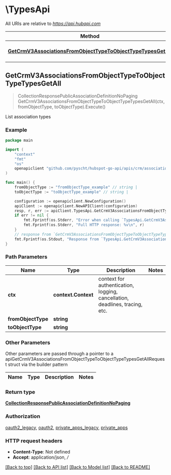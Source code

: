 # \TypesApi

All URIs are relative to *https://api.hubapi.com*

Method | HTTP request | Description
------------- | ------------- | -------------
[**GetCrmV3AssociationsFromObjectTypeToObjectTypeTypesGetAll**](TypesApi.md#GetCrmV3AssociationsFromObjectTypeToObjectTypeTypesGetAll) | **Get** /crm/v3/associations/{fromObjectType}/{toObjectType}/types | List association types



## GetCrmV3AssociationsFromObjectTypeToObjectTypeTypesGetAll

> CollectionResponsePublicAssociationDefinitionNoPaging GetCrmV3AssociationsFromObjectTypeToObjectTypeTypesGetAll(ctx, fromObjectType, toObjectType).Execute()

List association types



### Example

```go
package main

import (
    "context"
    "fmt"
    "os"
    openapiclient "github.com/pyscht/hubspot-go-api/apis/crm/associations"
)

func main() {
    fromObjectType := "fromObjectType_example" // string | 
    toObjectType := "toObjectType_example" // string | 

    configuration := openapiclient.NewConfiguration()
    apiClient := openapiclient.NewAPIClient(configuration)
    resp, r, err := apiClient.TypesApi.GetCrmV3AssociationsFromObjectTypeToObjectTypeTypesGetAll(context.Background(), fromObjectType, toObjectType).Execute()
    if err != nil {
        fmt.Fprintf(os.Stderr, "Error when calling `TypesApi.GetCrmV3AssociationsFromObjectTypeToObjectTypeTypesGetAll``: %v\n", err)
        fmt.Fprintf(os.Stderr, "Full HTTP response: %v\n", r)
    }
    // response from `GetCrmV3AssociationsFromObjectTypeToObjectTypeTypesGetAll`: CollectionResponsePublicAssociationDefinitionNoPaging
    fmt.Fprintf(os.Stdout, "Response from `TypesApi.GetCrmV3AssociationsFromObjectTypeToObjectTypeTypesGetAll`: %v\n", resp)
}
```

### Path Parameters


Name | Type | Description  | Notes
------------- | ------------- | ------------- | -------------
**ctx** | **context.Context** | context for authentication, logging, cancellation, deadlines, tracing, etc.
**fromObjectType** | **string** |  | 
**toObjectType** | **string** |  | 

### Other Parameters

Other parameters are passed through a pointer to a apiGetCrmV3AssociationsFromObjectTypeToObjectTypeTypesGetAllRequest struct via the builder pattern


Name | Type | Description  | Notes
------------- | ------------- | ------------- | -------------



### Return type

[**CollectionResponsePublicAssociationDefinitionNoPaging**](CollectionResponsePublicAssociationDefinitionNoPaging.md)

### Authorization

[oauth2_legacy](../README.md#oauth2_legacy), [oauth2](../README.md#oauth2), [private_apps_legacy](../README.md#private_apps_legacy), [private_apps](../README.md#private_apps)

### HTTP request headers

- **Content-Type**: Not defined
- **Accept**: application/json, */*

[[Back to top]](#) [[Back to API list]](../README.md#documentation-for-api-endpoints)
[[Back to Model list]](../README.md#documentation-for-models)
[[Back to README]](../README.md)

